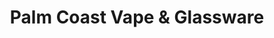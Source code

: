 ---
title: "Palm Coast Vape & Glassware"
url: /palm-coast/palm-coast-vape-and-glassware/
shop: e-cigarette
---